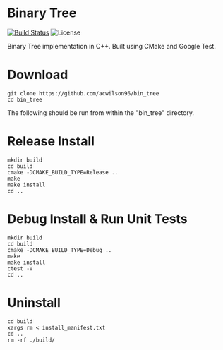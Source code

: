 # Binary Tree
[![Build Status](https://travis-ci.com/rdtscp/bin_tree.svg?branch=master)](https://travis-ci.com/rdtscp/bin_tree)
![License](https://img.shields.io/badge/License-MIT-brightgreen.svg)

Binary Tree implementation in C++. Built using CMake and Google Test. 

# Download
```
git clone https://github.com/acwilson96/bin_tree
cd bin_tree
```
The following should be run from within the "bin_tree" directory.
# Release Install
```
mkdir build
cd build
cmake -DCMAKE_BUILD_TYPE=Release ..
make
make install
cd ..
```
# Debug Install & Run Unit Tests
```
mkdir build
cd build
cmake -DCMAKE_BUILD_TYPE=Debug ..
make
make install
ctest -V
cd ..
```
# Uninstall
```
cd build
xargs rm < install_manifest.txt
cd ..
rm -rf ./build/
```
